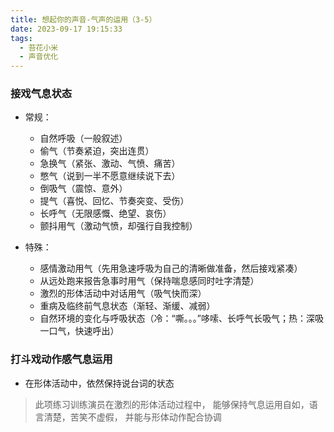 ```yaml
---
title: 想起你的声音-气声的运用（3-5）
date: 2023-09-17 19:15:33
tags:
  - 苔花小米
  - 声音优化
---
```


### 接戏气息状态

- 常规：
  - 自然呼吸（一般叙述）
  - 偷气（节奏紧迫，突出连贯）
  - 急换气（紧张、激动、气愤、痛苦）
  - 憋气（说到一半不愿意继续说下去）
  - 倒吸气（震惊、意外）
  - 提气（喜悦、回忆、节奏突变、受伤）
  - 长呼气（无限感慨、绝望、哀伤）
  - 颤抖用气（激动气愤，却强行自我控制）

- 特殊：
  - 感情激动用气（先用急速呼吸为自己的清晰做准备，然后接戏紧凑）
  - 从远处跑来报告急事时用气（保持喘息感同时吐字清楚）
  - 激烈的形体活动中对话用气（吸气快而深）
  - 重病及临终前气息状态（渐轻、渐缓、减弱）
  - 自然环境的变化与呼吸状态（冷：“嘶。。。”哆嗦、长呼气长吸气；热：深吸一口气，快速呼出）

### 打斗戏动作感气息运用

- 在形体活动中，依然保持说台词的状态

> 此项练习训练演员在激烈的形体活动过程中，
> 能够保持气息运用自如，语言清楚，苦笑不虚假，
> 并能与形体动作配合协调
